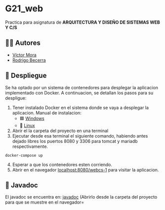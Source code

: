 # G21_web

Practica para asignatura de __ARQUITECTURA Y DISEÑO DE SISTEMAS WEB Y C/S__

## 👨‍🎨 Autores

- [Víctor Mora](https://github.com/VicMoraGit)
- [Rodrigo Becerra](https://github.com/robeviii)

## 🐋 Despliegue

Se ha optado por un sistema de contenedores para desplegar la aplicacion implementado con Docker. A continuacion, se detallan los pasos para su despligue:
1. Tener instalado Docker en el sistema donde se vaya a desplegar la aplicacion.
    Manual de instalacion:
    - 🟦 [Windows](https://docs.docker.com/desktop/install/windows-install/)
    - 🐧 [Linux](https://docs.docker.com/desktop/install/linux-install/)
2. Abrir el la carpeta del proyecto en una terminal
3. Ejecutar desde esa terminal el siguiente comando, habiendo antes dejado libres los puertos 8080 y 3306 para tomcat y mariadb respectivamente.
  ```
  docker-compose up
  ```
4. Esperar a que los contenedores esten corriendo.
5. Abrir en el navegador [localhost:8080/webcs-1](http://localhost:8080/webcs-1) para visitar la aplicacion.

 
## 📄 Javadoc

El javadoc se encuentra en: [javadoc](/javadoc/index.html) (Abrirlo desde la carpeta del proyecto para que se muestre en el navegador=
